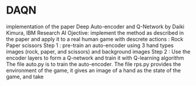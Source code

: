 # DAQN
 implementation of the paper Deep Auto-encoder and Q-Network by Daiki Kimura, IBM Research AI
Ojective: implement the method as described in the paper and apply it to a real human game with descrete actions : Rock Paper scissors
Step 1 : pre-train an auto-encoder using 3 hand types images (rock, paper, and scissors) and background images
Step 2 : Use the encoder layers to form a Q-network and train it with Q-learning algorithm
The file auto.py is to train the auto-encoder.
The file rps.py provides the environment of the game, it gives an image of a hand as the state of the game, and take 
